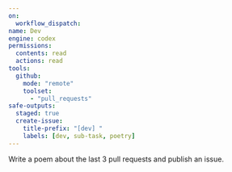 ```yaml
---
on: 
  workflow_dispatch:
name: Dev
engine: codex
permissions:
  contents: read
  actions: read
tools:
  github:
    mode: "remote"
    toolset:
      - "pull_requests"
safe-outputs:
  staged: true
  create-issue:
    title-prefix: "[dev] "
    labels: [dev, sub-task, poetry]
---
```


Write a poem about the last 3 pull requests and publish an issue.
